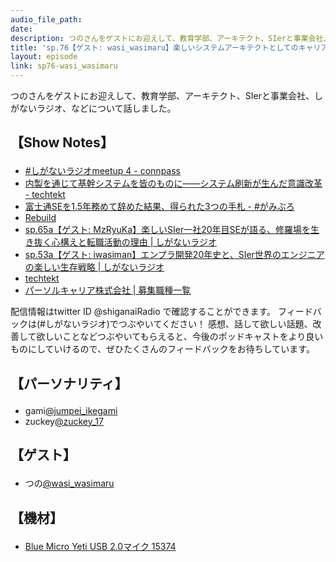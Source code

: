 ```yaml
---
audio_file_path: 
date: 
description: つのさんをゲストにお迎えして、教育学部、アーキテクト、SIerと事業会社、しがないラジオ、などについて話しました。
title: 'sp.76【ゲスト: wasi_wasimaru】楽しいシステムアーキテクトとしてのキャリアと、SIerと事業会社の隔たりを埋める方法'
layout: episode
link: sp76-wasi_wasimaru
---
```


<p><span>つのさんをゲストにお迎えして、教育学部、アーキテクト、SIerと事業会社、しがないラジオ、などについて話しました。</span></p>
<h2>
  <p>【Show Notes】</p>
</h2>
<ul>
  <li><a href="https://shiganai.connpass.com/event/155245/" target="_blank">#しがないラジオmeetup 4 - connpass</a></li>
  <li><a href="https://techtekt.persol-career.co.jp/entry/tech/191119_01" target="_blank">内製を通じて基幹システムを皆のものに――システム刷新が生んだ意識改革 - techtekt</a></li>
  <li><a href="https://jumpei-ikegami.hatenablog.com/entry/2018/12/09/104400" target="_blank">富士通SEを1.5年務めて辞めた結果、得られた3つの手札 - #がみぶろ</a></li>
  <li><a href="https://rebuild.fm/" target="_blank">Rebuild</a></li>
  <li><a href="https://shiganai.org/ep/sp65a-mzryuka" target="_blank">sp.65a【ゲスト: MzRyuKa】楽しいSIer一社20年目SEが語る、修羅場を生き抜く心構えと転職活動の理由 | しがないラジオ</a></li>
  <li><a href="https://shiganai.org/ep/sp53a-iwasiman" target="_blank">sp.53a【ゲスト: iwasiman】エンプラ開発20年史と、SIer世界のエンジニアの楽しい生存戦略 | しがないラジオ</a></li>
  <li><a href="https://techtekt.persol-career.co.jp/" target="_blank">techtekt</a></li>
  <li><a href="https://recruit.persol-pt.co.jp/persolcareer_saiyo/front/entry/list.asuka?tabNm=%E3%82%A8%E3%83%B3%E3%82%B8%E3%83%8B%E3%82%A2" target="_blank">パーソルキャリア株式会社 | 募集職種一覧</a></li>
</ul>
<p><span>
  配信情報はtwitter ID @shiganaiRadio で確認することができます。
  フィードバックは(#しがないラジオ)でつぶやいてください！
  感想、話して欲しい話題、改善して欲しいことなどつぶやいてもらえると、今後のポッドキャストをより良いものにしていけるので、ぜひたくさんのフィードバックをお待ちしています。
</span></p>
<h2>
  <p>【パーソナリティ】</p>
</h2>
<ul>
  <li>gami<a href="https://twitter.com/jumpei_ikegami" target="_blank">@jumpei_ikegami</a></li>
  <li>zuckey<a href="https://twitter.com/zuckey_17" target="_blank">@zuckey_17</a></li>
</ul>
<h2>
  <p>【ゲスト】</p>
</h2>
<ul>
  <li>つの<a href="https://twitter.com/wasi_wasimaru" target="_blank">@wasi_wasimaru</a></li>
</ul>
<h2>
  <p>【機材】</p>
</h2>
<ul>
  <li><a href="http://amzn.to/2tlkud3" target="_blank">Blue Micro Yeti USB 2.0マイク 15374</a></li>
</ul>